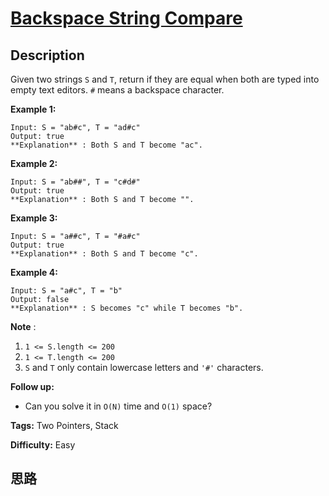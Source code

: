 # [Backspace String Compare][title]

## Description

Given two strings `S` and `T`, return if they are equal when both are typed
into empty text editors. `#` means a backspace character.

**Example 1:**
            Input: S = "ab#c", T = "ad#c"    Output: true    **Explanation** : Both S and T become "ac".    

**Example 2:**
            Input: S = "ab##", T = "c#d#"    Output: true    **Explanation** : Both S and T become "".    

**Example 3:**
            Input: S = "a##c", T = "#a#c"    Output: true    **Explanation** : Both S and T become "c".    

**Example 4:**
            Input: S = "a#c", T = "b"    Output: false    **Explanation** : S becomes "c" while T becomes "b".    

**Note** :

  1. `1 <= S.length <= 200`
  2. `1 <= T.length <= 200`
  3. `S` and `T` only contain lowercase letters and `'#'` characters.

**Follow up:**

  * Can you solve it in `O(N)` time and `O(1)` space?


**Tags:** Two Pointers, Stack

**Difficulty:** Easy

## 思路

[title]: https://leetcode.com/problems/backspace-string-compare

